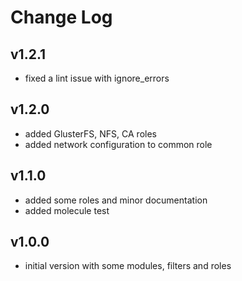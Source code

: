 # Change Log

## v1.2.1

- fixed a lint issue with ignore_errors

## v1.2.0

- added GlusterFS, NFS, CA roles
- added network configuration to common role

## v1.1.0

- added some roles and minor documentation
- added molecule test

## v1.0.0

- initial version with some modules, filters and roles